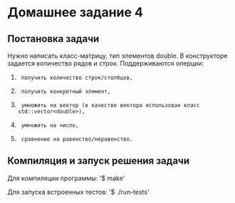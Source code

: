 # Домашнее задание 4
## Постановка задачи
Нужно написать класс-матрицу, тип элементов double.
В конструкторе задается количество рядов и строк.
Поддерживаются оперции:
 1.      получить количество строк/столбцов,
 2.      получить конкретный элемент,
 3.      умножить на вектор (в качестве вектора использован класс std::vector<double>),
 4.      умножить на число,
 5.      сравнение на равенство/неравенство.

## Компиляция и запуск решения задачи
Для компиляции программы:
'$ make'

Для запуска встроенных тестов:
'$ ./run-tests' 


